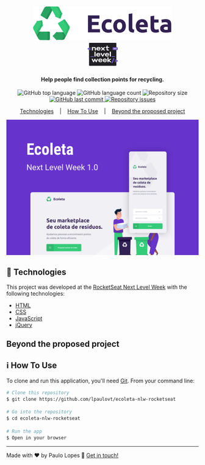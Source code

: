 <h1 align="center">
    <img alt="Ecoleta" src=".github/logo.svg" width="364" height="88"/>
    <br>
    <img alt="Ecoleta" src=".github/nextlevelweek.svg" width="79" height="60" />

</h1>

<h4 align="center">
  Help people find collection points for recycling.
</h4>
<p align="center">
  <img alt="GitHub top language" src="https://img.shields.io/github/languages/top/lpaulovt/ecoleta-nlw-rocketseat.svg">
  
  <img alt="GitHub language count" src="https://img.shields.io/github/languages/count/lpaulovt/ecoleta-nlw-rocketseat.svg">
  
  <img alt="Repository size" src="https://img.shields.io/github/repo-size/lpaulovt/ecoleta-nlw-rocketseat.svg">
  <a href="https://github.com/lpaulovt/ecoleta-nlw-rocketseat/commits/master">
    <img alt="GitHub last commit" src="https://img.shields.io/github/last-commit/lpaulovt/ecoleta-nlw-rocketseat.svg">
  </a>
  
  <a href="https://github.com/lpaulovt/ecoleta-nlw-rocketseat/issues">
    <img alt="Repository issues" src="https://img.shields.io/github/issues/lpaulovt/ecoleta-nlw-rocketseat.svg">
  </a>
</p>

<p align="center">
  <a href="#rocket-technologies">Technologies</a>&nbsp;&nbsp;&nbsp; |&nbsp;&nbsp;&nbsp;
  <a href="#information_source-how-to-use">How To Use</a>&nbsp;&nbsp;&nbsp; |&nbsp;&nbsp;&nbsp;
  <a href="#beyond-the-proposed-project">Beyond the proposed project</a>
</p>
<img alt="Ecoleta Screenshot" src=".github/ecoleta-screenshot.svg" max-width="960" max-height="674">

## :rocket: Technologies

This project was developed at the [RocketSeat Next Level Week](https://nextlevelweek.com/inscricao/1) with the following technologies:

-  [HTML]()
-  [CSS]()
-  [JavaScript]()
-  [jQuery](https://jquery.com/)

##  Beyond the proposed project

## :information_source: How To Use

To clone and run this application, you'll need [Git](https://git-scm.com). From your command line:

```bash
# Clone this repository
$ git clone https://github.com/lpaulovt/ecoleta-nlw-rocketseat

# Go into the repository
$ cd ecoleta-nlw-rocketseat

# Run the app
$ Open in your browser
```
---

Made with ❤ by Paulo Lopes :wave: [Get in touch!](https://www.linkedin.com/in/lpaulovt)